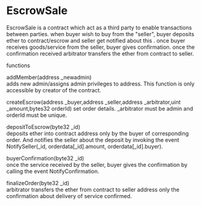 # EscrowSale

EscrowSale is a contract which act as a third party to enable transactions between parties.
when buyer wish to buy from the "seller", buyer deposits ether to contract/escrow and seller get notified about this . once buyer receives goods/service from the seller, buyer gives confirmation. once the confirmation received arbitrator transfers the ether from contract to seller. 

functions

addMember(address _newadmin)  
adds new admin/assigns admin privileges to address. This function is only accessible by creator of the contract.

createEscrow(address _buyer,address _seller,address _arbitrator,uint _amount,bytes32 orderId)
set order details. _arbitrator must be admin and orderId must be unique.

depositToEscrow(byte32 _id)  
deposits ether into contract address only by the buyer of corresponding order. And notifies the seller about the deposit by invoking the event NotifySeller(_id, orderdata[_id].amount, orderdata[_id].buyer).

buyerConfirmation(byte32 _id)  
once the service received by the seller, buyer gives the confirmation by calling the event NotifyConfirmation.

finalizeOrder(byte32 _id)  
arbitrator transfers the ether from contract to seller address only the confirmation about delivery of service confirmed.
